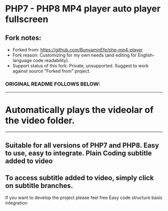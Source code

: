 # PHP7 - PHP8 MP4 player auto player fullscreen 


## Fork notes:
- Forked from: https://github.com/BunyaminEfe/php-mp4-player
- Fork reason: Customizing for my own needs (and editing for English-language code readability).
- Support status of this fork: Private, unsupported. Suggest to work against source "Forked from" project.

### ORIGINAL README FOLLOWS BELOW:

--------------------------------------------
# Automatically plays the videolar of the video folder.
--------------------------------------------
Suitable for all versions of PHP7 and PHP8.
Easy to use, easy to integrate. Plain Coding
subtitle added to video
--------------------------------------------
To access subtitle added to video, simply click on subtitle branches.
--------------------------------------------
If you want to develop the project please feel free
Easy code structure basic integration
